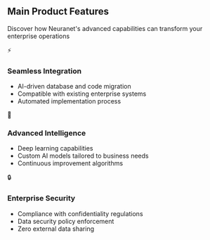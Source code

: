 <div class="neuranet">
  <section class="features" id="features">
    <div class="container">
      <div class="section-header">
        <h2>Main Product Features</h2>
        <p>Discover how Neuranet's advanced capabilities can transform your enterprise operations</p>
      </div>
      <div class="features-grid">
        <div class="feature-card">
          <div class="feature-icon">⚡</div>
          <h3>Seamless Integration</h3>
          <ul>
            <li>AI-driven database and code migration</li>
            <li>Compatible with existing enterprise systems</li>
            <li>Automated implementation process</li>
          </ul>
        </div>
        <div class="feature-card">
          <div class="feature-icon">🧠</div>
          <h3>Advanced Intelligence</h3>
          <ul>
            <li>Deep learning capabilities</li>
            <li>Custom AI models tailored to business needs</li>
            <li>Continuous improvement algorithms</li>
          </ul>
        </div>
        <div class="feature-card">
          <div class="feature-icon">🔒</div>
          <h3>Enterprise Security</h3>
          <ul>
            <li>Compliance with confidentiality regulations</li>
            <li>Data security policy enforcement</li>
            <li>Zero external data sharing</li>
          </ul>
        </div>
      </div>
    </div>
  </section>
</div>
